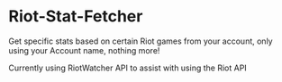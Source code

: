 # Riot-Stat-Fetcher
Get specific stats based on certain Riot games from your account, only using your Account name, nothing more!

Currently using RiotWatcher API to assist with using the Riot API

